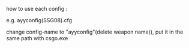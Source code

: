 how to use each config :
	
e.g.  ayyconfig(SSG08).cfg

change config-name to "ayyconfig"(delete weapon name)), put it in the same path with csgo.exe